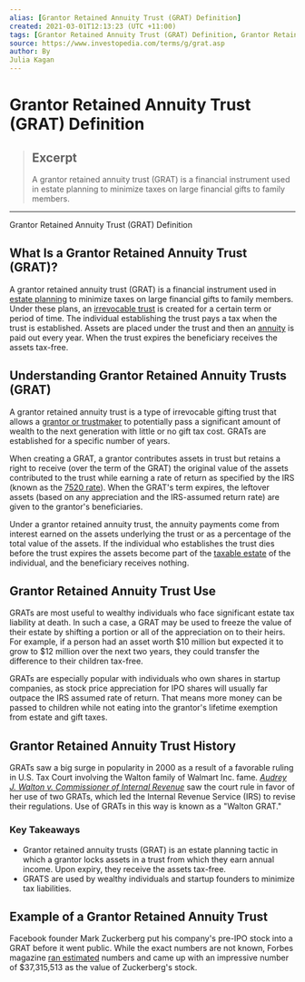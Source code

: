 ```yaml
---
alias: [Grantor Retained Annuity Trust (GRAT) Definition]
created: 2021-03-01T12:13:23 (UTC +11:00)
tags: [Grantor Retained Annuity Trust (GRAT) Definition, Grantor Retained Annuity Trust (GRAT) Definition]
source: https://www.investopedia.com/terms/g/grat.asp
author: By
Julia Kagan
---
```


# Grantor Retained Annuity Trust (GRAT) Definition

> ## Excerpt
> A grantor retained annuity trust (GRAT) is a financial instrument used in estate planning to minimize taxes on large financial gifts to family members.

---

Grantor Retained Annuity Trust (GRAT) Definition
## What Is a Grantor Retained Annuity Trust (GRAT)?

A grantor retained annuity trust (GRAT) is a financial instrument used in [estate planning](https://www.investopedia.com/terms/e/estateplanning.asp) to minimize taxes on large financial gifts to family members. Under these plans, an [irrevocable trust](https://www.investopedia.com/terms/i/irrevocabletrust.asp) is created for a certain term or period of time. The individual establishing the trust pays a tax when the trust is established. Assets are placed under the trust and then an [annuity](https://www.investopedia.com/terms/a/annuity.asp) is paid out every year. When the trust expires the beneficiary receives the assets tax-free.

## Understanding Grantor Retained Annuity Trusts (GRAT)

A grantor retained annuity trust is a type of irrevocable gifting trust that allows a [grantor or trustmaker](https://www.investopedia.com/terms/g/grantor.asp) to potentially pass a significant amount of wealth to the next generation with little or no gift tax cost. GRATs are established for a specific number of years.

When creating a GRAT, a grantor contributes assets in trust but retains a right to receive (over the term of the GRAT) the original value of the assets contributed to the trust while earning a rate of return as specified by the IRS (known as the [7520 rate](https://www.irs.gov/businesses/small-businesses-self-employed/section-7520-interest-rates)). When the GRAT's term expires, the leftover assets (based on any appreciation and the IRS-assumed return rate) are given to the grantor's beneficiaries.

Under a grantor retained annuity trust, the annuity payments come from interest earned on the assets underlying the trust or as a percentage of the total value of the assets. If the individual who establishes the trust dies before the trust expires the assets become part of the [taxable estate](https://www.investopedia.com/terms/t/taxableestate.asp) of the individual, and the beneficiary receives nothing.

## Grantor Retained Annuity Trust Use

GRATs are most useful to wealthy individuals who face significant estate tax liability at death. In such a case, a GRAT may be used to freeze the value of their estate by shifting a portion or all of the appreciation on to their heirs. For example, if a person had an asset worth $10 million but expected it to grow to $12 million over the next two years, they could transfer the difference to their children tax-free.

GRATs are especially popular with individuals who own shares in startup companies, as stock price appreciation for IPO shares will usually far outpace the IRS assumed rate of return. That means more money can be passed to children while not eating into the grantor's lifetime exemption from estate and gift taxes.

## Grantor Retained Annuity Trust History

GRATs saw a big surge in popularity in 2000 as a result of a favorable ruling in U.S. Tax Court involving the Walton family of Walmart Inc. fame. _[Audrey J. Walton v. Commissioner of Internal Revenue](https://www.ustaxcourt.gov/UstcInOp/OpinionViewer.aspx?ID=3999)_ saw the court rule in favor of her use of two GRATs, which led the Internal Revenue Service (IRS) to revise their regulations. Use of GRATs in this way is known as a "Walton GRAT."

### Key Takeaways

-   Grantor retained annuity trusts (GRAT) is an estate planning tactic in which a grantor locks assets in a trust from which they earn annual income. Upon expiry, they receive the assets tax-free.
-   GRATS are used by wealthy individuals and startup founders to minimize tax liabilities.

## Example of a Grantor Retained Annuity Trust

Facebook founder Mark Zuckerberg put his company's pre-IPO stock into a GRAT before it went public. While the exact numbers are not known, Forbes magazine [ran estimated](https://www.forbes.com/sites/ashleaebeling/2015/12/09/tax-free-transfer-grats-are-great/#65a26d0d6499) numbers and came up with an impressive number of $37,315,513 as the value of Zuckerberg's stock.
